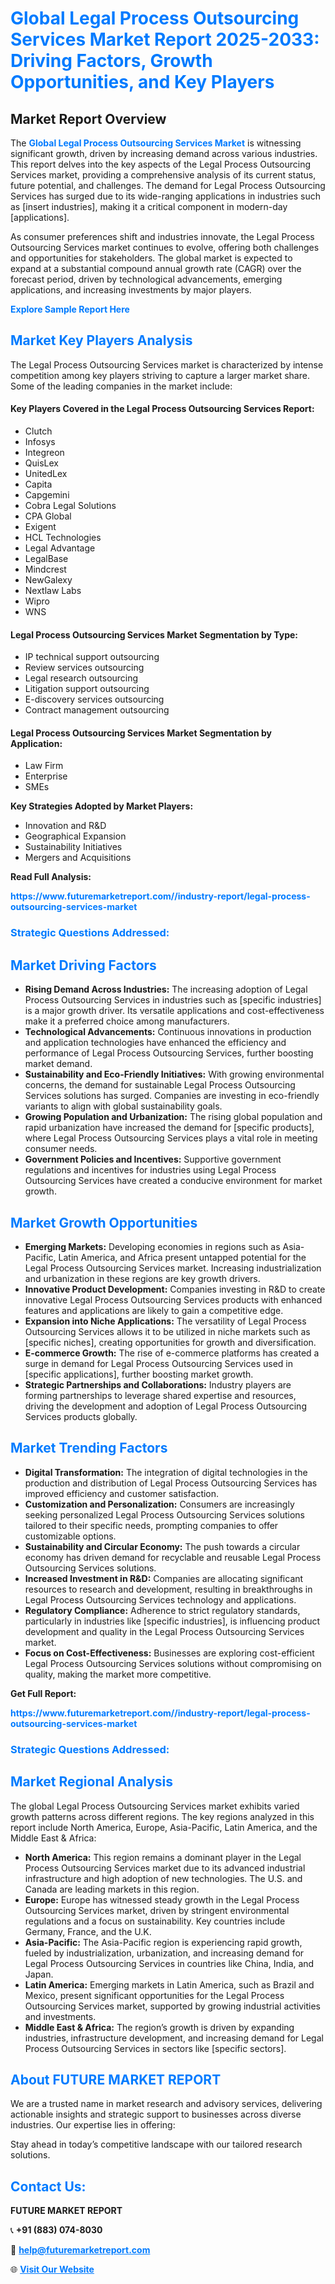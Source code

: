 <h1 style="color: #007BFF;">Global Legal Process Outsourcing Services Market Report 2025-2033: Driving Factors, Growth Opportunities, and Key Players</h1>

<section id="overview">
<h2>Market Report Overview</h2>
<p>The <a href="https://www.futuremarketreport.com//industry-report/legal-process-outsourcing-services-market" style="color: #007BFF; text-decoration: none;"><strong>Global Legal Process Outsourcing Services Market</strong></a> is witnessing significant growth, driven by increasing demand across various industries. This report delves into the key aspects of the Legal Process Outsourcing Services market, providing a comprehensive analysis of its current status, future potential, and challenges. The demand for Legal Process Outsourcing Services has surged due to its wide-ranging applications in industries such as [insert industries], making it a critical component in modern-day [applications].</p>
<p>As consumer preferences shift and industries innovate, the Legal Process Outsourcing Services market continues to evolve, offering both challenges and opportunities for stakeholders. The global market is expected to expand at a substantial compound annual growth rate (CAGR) over the forecast period, driven by technological advancements, emerging applications, and increasing investments by major players.</p>
</section>

<section id="overview">
<p><a href="https://www.futuremarketreport.com//request-sample/reportId=63564" style="color: #007BFF; text-decoration: none;"><strong>Explore Sample Report Here</strong></a></p>
</section>

<section id="key-players">
<h2 style="color: #007BFF;">Market Key Players Analysis</h2>
<p>The Legal Process Outsourcing Services market is characterized by intense competition among key players striving to capture a larger market share. Some of the leading companies in the market include:</p>
<h4>Key Players Covered in the Legal Process Outsourcing Services Report:</h4>
<ul><li>Clutch</li><li>Infosys</li><li>Integreon</li><li>QuisLex</li><li>UnitedLex</li><li>Capita</li><li>Capgemini</li><li>Cobra Legal Solutions</li><li>CPA Global</li><li>Exigent</li><li>HCL Technologies</li><li>Legal Advantage</li><li>LegalBase</li><li>Mindcrest</li><li>NewGalexy</li><li>Nextlaw Labs</li><li>Wipro</li><li>WNS</li></ul>
<h4>Legal Process Outsourcing Services Market Segmentation by Type:</h4>
<ul><li>IP technical support outsourcing</li><li>Review services outsourcing</li><li>Legal research outsourcing</li><li>Litigation support outsourcing</li><li>E-discovery services outsourcing</li><li>Contract management outsourcing</li></ul>

<h4>Legal Process Outsourcing Services Market Segmentation by Application:</h4>
<ul><li>Law Firm</li><li>Enterprise</li><li>SMEs</li></ul>
<p><strong>Key Strategies Adopted by Market Players:</strong></p>
<ul>
<li>Innovation and R&D</li>
<li>Geographical Expansion</li>
<li>Sustainability Initiatives</li>
<li>Mergers and Acquisitions</li>
</ul>
</section>

<section>
<p><strong>Read Full Analysis: </strong></p><a href="https://www.futuremarketreport.com//industry-report/legal-process-outsourcing-services-market" style="color: #007BFF; text-decoration: none;"><strong>https://www.futuremarketreport.com//industry-report/legal-process-outsourcing-services-market</strong></a>
<h3 style="color: #007BFF;">Strategic Questions Addressed:</h3>
</section>

<section id="driving-factors">
<h2 style="color: #007BFF;">Market Driving Factors</h2>
<ul>
<li><strong>Rising Demand Across Industries:</strong> The increasing adoption of Legal Process Outsourcing Services in industries such as [specific industries] is a major growth driver. Its versatile applications and cost-effectiveness make it a preferred choice among manufacturers.</li>
<li><strong>Technological Advancements:</strong> Continuous innovations in production and application technologies have enhanced the efficiency and performance of Legal Process Outsourcing Services, further boosting market demand.</li>
<li><strong>Sustainability and Eco-Friendly Initiatives:</strong> With growing environmental concerns, the demand for sustainable Legal Process Outsourcing Services solutions has surged. Companies are investing in eco-friendly variants to align with global sustainability goals.</li>
<li><strong>Growing Population and Urbanization:</strong> The rising global population and rapid urbanization have increased the demand for [specific products], where Legal Process Outsourcing Services plays a vital role in meeting consumer needs.</li>
<li><strong>Government Policies and Incentives:</strong> Supportive government regulations and incentives for industries using Legal Process Outsourcing Services have created a conducive environment for market growth.</li>
</ul>
</section>

<section id="growth-opportunities">
<h2 style="color: #007BFF;">Market Growth Opportunities</h2>
<ul>
<li><strong>Emerging Markets:</strong> Developing economies in regions such as Asia-Pacific, Latin America, and Africa present untapped potential for the Legal Process Outsourcing Services market. Increasing industrialization and urbanization in these regions are key growth drivers.</li>
<li><strong>Innovative Product Development:</strong> Companies investing in R&D to create innovative Legal Process Outsourcing Services products with enhanced features and applications are likely to gain a competitive edge.</li>
<li><strong>Expansion into Niche Applications:</strong> The versatility of Legal Process Outsourcing Services allows it to be utilized in niche markets such as [specific niches], creating opportunities for growth and diversification.</li>
<li><strong>E-commerce Growth:</strong> The rise of e-commerce platforms has created a surge in demand for Legal Process Outsourcing Services used in [specific applications], further boosting market growth.</li>
<li><strong>Strategic Partnerships and Collaborations:</strong> Industry players are forming partnerships to leverage shared expertise and resources, driving the development and adoption of Legal Process Outsourcing Services products globally.</li>
</ul>
</section>

<section id="trending-factors">
<h2 style="color: #007BFF;">Market Trending Factors</h2>
<ul>
<li><strong>Digital Transformation:</strong> The integration of digital technologies in the production and distribution of Legal Process Outsourcing Services has improved efficiency and customer satisfaction.</li>
<li><strong>Customization and Personalization:</strong> Consumers are increasingly seeking personalized Legal Process Outsourcing Services solutions tailored to their specific needs, prompting companies to offer customizable options.</li>
<li><strong>Sustainability and Circular Economy:</strong> The push towards a circular economy has driven demand for recyclable and reusable Legal Process Outsourcing Services solutions.</li>
<li><strong>Increased Investment in R&D:</strong> Companies are allocating significant resources to research and development, resulting in breakthroughs in Legal Process Outsourcing Services technology and applications.</li>
<li><strong>Regulatory Compliance:</strong> Adherence to strict regulatory standards, particularly in industries like [specific industries], is influencing product development and quality in the Legal Process Outsourcing Services market.</li>
<li><strong>Focus on Cost-Effectiveness:</strong> Businesses are exploring cost-efficient Legal Process Outsourcing Services solutions without compromising on quality, making the market more competitive.</li>
</ul>
</section>

<section>
<p><strong>Get Full Report: </strong></p><a href="https://www.futuremarketreport.com//industry-report/legal-process-outsourcing-services-market" style="color: #007BFF; text-decoration: none;"><strong>https://www.futuremarketreport.com//industry-report/legal-process-outsourcing-services-market</strong></a>
<h3 style="color: #007BFF;">Strategic Questions Addressed:</h3>
</section>


<section id="regional-analysis">
<h2 style="color: #007BFF;">Market Regional Analysis</h2>
<p>The global Legal Process Outsourcing Services market exhibits varied growth patterns across different regions. The key regions analyzed in this report include North America, Europe, Asia-Pacific, Latin America, and the Middle East & Africa:</p>
<ul>
<li><strong>North America:</strong> This region remains a dominant player in the Legal Process Outsourcing Services market due to its advanced industrial infrastructure and high adoption of new technologies. The U.S. and Canada are leading markets in this region.</li>
<li><strong>Europe:</strong> Europe has witnessed steady growth in the Legal Process Outsourcing Services market, driven by stringent environmental regulations and a focus on sustainability. Key countries include Germany, France, and the U.K.</li>
<li><strong>Asia-Pacific:</strong> The Asia-Pacific region is experiencing rapid growth, fueled by industrialization, urbanization, and increasing demand for Legal Process Outsourcing Services in countries like China, India, and Japan.</li>
<li><strong>Latin America:</strong> Emerging markets in Latin America, such as Brazil and Mexico, present significant opportunities for the Legal Process Outsourcing Services market, supported by growing industrial activities and investments.</li>
<li><strong>Middle East & Africa:</strong> The region’s growth is driven by expanding industries, infrastructure development, and increasing demand for Legal Process Outsourcing Services in sectors like [specific sectors].</li>
</ul>
</section>

<footer>
<h2 style="color: #007BFF;">About FUTURE MARKET REPORT</h2>
<p>We are a trusted name in market research and advisory services, delivering actionable insights and strategic support to businesses across diverse industries. Our expertise lies in offering:</p>

<p>Stay ahead in today’s competitive landscape with our tailored research solutions.</p>

<h2 style="color: #007BFF;">Contact Us:</h2>
<p><strong>FUTURE MARKET REPORT</strong></p>
<p>📞 <strong>+91 (883) 074-8030</strong></p>
<p>📧 <strong><a href="mailto:help@futuremarketreport.com" style="color: #007BFF;">help@futuremarketreport.com</a></strong></p>
<p>🌐 <strong><a href="https://www.futuremarketreport.com/" style="color: #007BFF;">Visit Our Website</a></strong></p>
</footer>